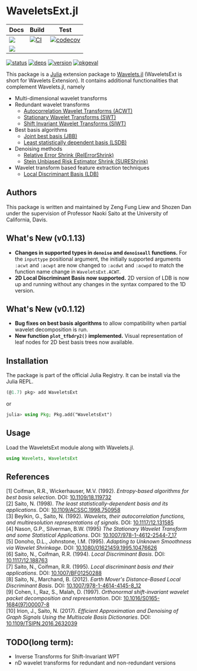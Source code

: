 # WaveletsExt.jl

| Docs | Build | Test |
|------|-------|------|
| [![](https://img.shields.io/badge/docs-stable-blue.svg)](https://UCD4IDS.github.io/WaveletsExt.jl/stable) | [![CI](https://github.com/UCD4IDS/WaveletsExt.jl/actions/workflows/CI.yml/badge.svg)](https://github.com/UCD4IDS/WaveletsExt.jl/actions) | [![codecov](https://codecov.io/gh/UCD4IDS/WaveletsExt.jl/branch/master/graph/badge.svg?token=U3EOscAvPE)](https://codecov.io/gh/UCD4IDS/WaveletsExt.jl) |
| [![](https://img.shields.io/badge/docs-dev-blue.svg)](https://UCD4IDS.github.io/WaveletsExt.jl/dev) | | |

[![status](https://joss.theoj.org/papers/af5f6558736b9c3ec2bd3cf36b0cdf40/status.svg)](https://joss.theoj.org/papers/af5f6558736b9c3ec2bd3cf36b0cdf40)
[![deps](https://juliahub.com/docs/WaveletsExt/deps.svg)](https://juliahub.com/ui/Packages/WaveletsExt/iZ29j?t=2)
[![version](https://juliahub.com/docs/WaveletsExt/version.svg)](https://juliahub.com/ui/Packages/WaveletsExt/iZ29j)
[![pkgeval](https://juliahub.com/docs/WaveletsExt/pkgeval.svg)](https://juliahub.com/ui/Packages/WaveletsExt/iZ29j)

This package is a [Julia](https://github.com/JuliaLang/julia) extension package to
[Wavelets.jl](https://github.com/JuliaDSP/Wavelets.jl) (WaveletsExt is short for Wavelets
Extension). It contains additional functionalities that complement Wavelets.jl, namely
- Multi-dimensional wavelet transforms
- Redundant wavelet transforms
    - [Autocorrelation Wavelet Transforms (ACWT)](https://www.spiedigitallibrary.org/conference-proceedings-of-spie/1826/1/Wavelets-their-autocorrelation-functions-and-multiresolution-representations-of-signals/10.1117/12.131585.short)
    - [Stationary Wavelet Transforms (SWT)](https://doi.org/10.1007/978-1-4612-2544-7_17)
    - [Shift Invariant Wavelet Transforms (SIWT)](https://doi.org/10.1016/S0165-1684(97)00007-8)
- Best basis algorithms
    - [Joint best basis (JBB)](https://ieeexplore.ieee.org/document/119732)
    - [Least statistically dependent basis (LSDB)](https://ieeexplore.ieee.org/document/750958)
- Denoising methods
    - [Relative Error Shrink (RelErrorShrink)](https://ieeexplore.ieee.org/document/7752982)
    - [Stein Unbiased Risk Estimator Shrink (SUREShrink)](https://www.tandfonline.com/doi/abs/10.1080/01621459.1995.10476626)
- Wavelet transform based feature extraction techniques
    - [Local Discriminant Basis (LDB)](https://www.spiedigitallibrary.org/conference-proceedings-of-spie/2303/1/Local-discriminant-bases/10.1117/12.188763.short)

## Authors
This package is written and maintained by Zeng Fung Liew and Shozen Dan under the supervision of Professor Naoki Saito at the University of California, Davis.

## What's New (v0.1.13)
- **Changes in supported types in `denoise` and `denoiseall` functions.** For the `inputtype` positional argument, the initially supported arguments `:acwt` and `:acwpt` are now changed to `:acdwt` and `:acwpd` to match the function name change in `WaveletsExt.ACWT`.
- **2D Local Discriminant Basis now supported.** 2D version of LDB is now up and running without any changes in the syntax compared to the 1D version.

## What's New (v0.1.12)
- **Bug fixes on best basis algorithms** to allow compatibility when partial wavelet decomposition is run.
- **New function `plot_tfbdry2()` implemented.** Visual representation of leaf nodes for 2D best basis trees now available.

## Installation
The package is part of the official Julia Registry. It can be install via the Julia REPL.
```julia
(@1.7) pkg> add WaveletsExt
```
or
```julia
julia> using Pkg; Pkg.add("WaveletsExt")
```
## Usage
Load the WaveletsExt module along with Wavelets.jl.
```julia
using Wavelets, WaveletsExt
```

## References
[1] Coifman, R.R., Wickerhauser, M.V. (1992). *Entropy-based algorithms for best basis
selection*. DOI: [10.1109/18.119732](https://ieeexplore.ieee.org/document/119732) <br>
[2] Saito, N. (1998). *The least statistically-dependent basis and its applications*. DOI:
[10.1109/ACSSC.1998.750958](https://ieeexplore.ieee.org/document/750958) <br>
[3] Beylkin, G., Saito, N. (1992). *Wavelets, their autocorrelation functions, and
multiresolution representations of signals*. DOI:
[10.1117/12.131585](https://www.spiedigitallibrary.org/conference-proceedings-of-spie/1826/1/Wavelets-their-autocorrelation-functions-and-multiresolution-representations-of-signals/10.1117/12.131585.short)
<br>
[4] Nason, G.P., Silverman, B.W. (1995) *The Stationary Wavelet Transform and some
Statistical Applications*. DOI:
[10.1007/978-1-4612-2544-7_17](https://doi.org/10.1007/978-1-4612-2544-7_17) <br>
[5] Donoho, D.L., Johnstone, I.M. (1995). *Adapting to Unknown Smoothness via Wavelet
Shrinkage*. DOI:
[10.1080/01621459.1995.10476626](https://www.tandfonline.com/doi/abs/10.1080/01621459.1995.10476626)
<br>
[6] Saito, N., Coifman, R.R. (1994). *Local Discriminant Basis*. DOI:
[10.1117/12.188763](https://www.spiedigitallibrary.org/conference-proceedings-of-spie/2303/1/Local-discriminant-bases/10.1117/12.188763.short)
<br>
[7] Saito, N., Coifman, R.R. (1995). *Local discriminant basis and their applications*. DOI:
[10.1007/BF01250288](https://doi.org/10.1007/BF01250288) <br>
[8] Saito, N., Marchand, B. (2012). *Earth Mover's Distance-Based Local Discriminant Basis*.
DOI: [10.1007/978-1-4614-4145-8_12](https://doi.org/10.1007/978-1-4614-4145-8_12) <br>
[9] Cohen, I., Raz, S., Malah, D. (1997). *Orthonormal shift-invariant wavelet packet
decomposition and representation*. DOI:
[10.1016/S0165-1684(97)00007-8](https://doi.org/10.1016/S0165-1684(97)00007-8) <br>
[10] Irion, J., Saito, N. (2017). *Efficient Approximation and Denoising of Graph Signals
Using the Multiscale Basis Dictionaries*. DOI: [10.1109/TSIPN.2016.2632039](https://ieeexplore.ieee.org/document/7752982)


## TODO(long term):
* Inverse Transforms for Shift-Invariant WPT
* nD wavelet transforms for redundant and non-redundant versions
